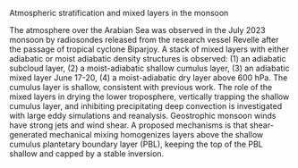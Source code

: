 Atmospheric stratification and mixed layers in the monsoon

The atmosphere over the Arabian Sea was observed in the July 2023 monsoon
by radiosondes released from the research vessel Revelle
after the passage of tropical cyclone Biparjoy.
A stack of mixed layers with either adiabatic or moist adiabatic density 
structures is observed:
(1) an adiabatic subcloud layer,
(2) a moist-adiabatic shallow cumulus layer,
(3) an adiabatic mixed layer June 17-20,
(4) a moist-adiabatic dry layer above 600 hPa.
The cumulus layer is shallow, consistent with
previous work.
The role of the mixed layers 
in drying the lower troposphere, 
vertically trapping the shallow cumulus layer, and inhibiting 
precipitating deep convection is investigated
with large eddy simulations and reanalysis.
Geostrophic monsoon winds have strong jets and wind shear.
A proposed mechanisms is that 
shear-generated mechanical mixing homogenizes layers
above the shallow cumulus plantetary boundary layer (PBL),
keeping the top of the PBL shallow
and capped by a stable inversion.
